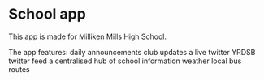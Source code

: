 # School app

This app is made for Milliken Mills High School. 

The app features:
daily announcements
club updates
a live twitter YRDSB twitter feed
a centralised hub of school information
weather
local bus routes
